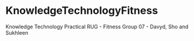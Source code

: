 # KnowledgeTechnologyFitness
Knowledge Technology Practical RUG - Fitness Group 07 - Davyd, Sho and Sukhleen
